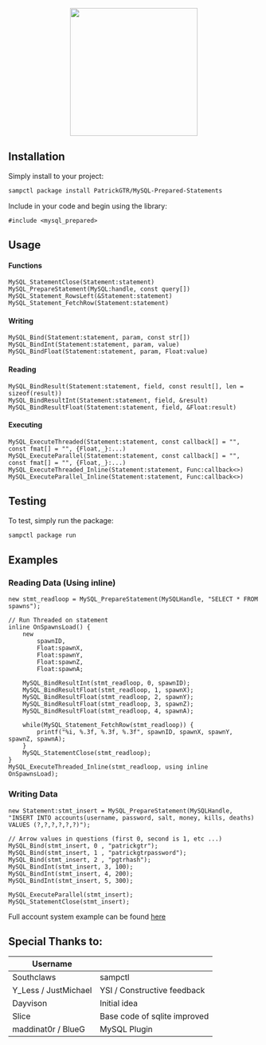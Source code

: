 <p align="center">
    <img src="https://i.imgur.com/vlVFR7j.png" width="256"  />
</p>



<!--
Short description of your library, why it's useful, some examples, pictures or
videos. Link to your forum release thread too.

Remember: You can use "forumfmt" to convert this readme to forum BBCode!

What the sections below should be used for:

`## Installation`: Leave this section un-edited unless you have some specific
additional installation procedure.

`## Testing`: Whether your library is tested with a simple `main()` and `print`,
unit-tested, or demonstrated via prompting the player to connect, you should
include some basic information for users to try out your code in some way.

And finally, maintaining your version number`:

* Follow [Semantic Versioning](https://semver.org/)
* When you release a new version, update `VERSION` and `git tag` it
* Versioning is important for sampctl to use the version control features

Happy Pawning!
-->

## Installation

Simply install to your project:

```bash
sampctl package install PatrickGTR/MySQL-Prepared-Statements
```

Include in your code and begin using the library:

```pawn
#include <mysql_prepared>
```

## Usage

<!--
Write your code documentation or examples here. If your library is documented in
the source code, direct users there. If not, list your API and describe it well
in this section. If your library is passive and has no API, simply omit this
section.
-->
#### Functions
```pawn
MySQL_StatementClose(Statement:statement)
MySQL_PrepareStatement(MySQL:handle, const query[])
MySQL_Statement_RowsLeft(&Statement:statement)
MySQL_Statement_FetchRow(Statement:statement)
```
#### Writing
```pawn
MySQL_Bind(Statement:statement, param, const str[]) 
MySQL_BindInt(Statement:statement, param, value)
MySQL_BindFloat(Statement:statement, param, Float:value)
```
#### Reading
```pawn
MySQL_BindResult(Statement:statement, field, const result[], len = sizeof(result))
MySQL_BindResultInt(Statement:statement, field, &result)
MySQL_BindResultFloat(Statement:statement, field, &Float:result)
```
#### Executing 
```pawn
MySQL_ExecuteThreaded(Statement:statement, const callback[] = "", const fmat[] = "", {Float,_}:...)
MySQL_ExecuteParallel(Statement:statement, const callback[] = "", const fmat[] = "", {Float,_}:...)
MySQL_ExecuteThreaded_Inline(Statement:statement, Func:callback<>)
MySQL_ExecuteParallel_Inline(Statement:statement, Func:callback<>)
```

## Testing

<!--
Depending on whether your package is tested via in-game "demo tests" or
y_testing unit-tests, you should indicate to readers what to expect below here.
-->

To test, simply run the package:

```bash
sampctl package run
```


## Examples

### Reading Data (Using inline)
```pawn
new stmt_readloop = MySQL_PrepareStatement(MySQLHandle, "SELECT * FROM spawns");

// Run Threaded on statement
inline OnSpawnsLoad() {
    new
        spawnID,
        Float:spawnX,
        Float:spawnY,
        Float:spawnZ,
        Float:spawnA;

    MySQL_BindResultInt(stmt_readloop, 0, spawnID);
    MySQL_BindResultFloat(stmt_readloop, 1, spawnX);
    MySQL_BindResultFloat(stmt_readloop, 2, spawnY);
    MySQL_BindResultFloat(stmt_readloop, 3, spawnZ);
    MySQL_BindResultFloat(stmt_readloop, 4, spawnA);

    while(MySQL_Statement_FetchRow(stmt_readloop)) {
        printf("%i, %.3f, %.3f, %.3f", spawnID, spawnX, spawnY, spawnZ, spawnA);
    }
    MySQL_StatementClose(stmt_readloop);
}
MySQL_ExecuteThreaded_Inline(stmt_readloop, using inline OnSpawnsLoad);
```

### Writing Data
```pawn
new Statement:stmt_insert = MySQL_PrepareStatement(MySQLHandle, "INSERT INTO accounts(username, password, salt, money, kills, deaths) VALUES (?,?,?,?,?,?)");

// Arrow values in questions (first 0, second is 1, etc ...)
MySQL_Bind(stmt_insert, 0 , "patrickgtr");
MySQL_Bind(stmt_insert, 1 , "patrickgtrpassword");
MySQL_Bind(stmt_insert, 2 , "pgtrhash");
MySQL_BindInt(stmt_insert, 3, 100);
MySQL_BindInt(stmt_insert, 4, 200);
MySQL_BindInt(stmt_insert, 5, 300);

MySQL_ExecuteParallel(stmt_insert);
MySQL_StatementClose(stmt_insert);
```

Full account system example can be found [here](https://github.com/PatrickGTR/MySQL-Prepared-Statements/blob/master/example/account.pwn) 

## Special Thanks to:
| Username           | | 
|----------------------|---------------------------|
| Southclaws           | sampctl                   | 
| Y_Less / JustMichael | YSI / Constructive feedback     |
| Dayvison             | Initial idea              |
| Slice                | Base code of sqlite improved | 
| maddinat0r / BlueG                | MySQL Plugin | 

